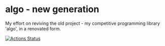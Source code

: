 # algo - new generation

My effort on reviving the old project - my competitive programming library 'algo', in a renovated form.

[![Actions Status](https://github.com/dnx04/algo-ng/workflows/verify/badge.svg)](https://github.com/dnx04/algo-ng/actions)